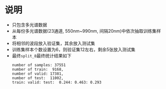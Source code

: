 # 说明
- 只包含多光谱数据
- 从每份多光谱数据(23通道, 550nm~990nm, 间隔20nm)中依次抽取训练集样本
- 将相邻的波段放入验证集，其余放入测试集
- 训练集样本个数设置为6，则验证集12左右，剩余5张放入测试集
- 最终`split_8`最终统计结果如下
    ```
    number of samples: 37551
    number of train:  9168, 
    number of valid: 17381, 
    number of test:  11002, 
    train: valid: test:  0.244: 0.463: 0.293
    ```
